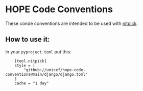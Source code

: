 # HOPE Code Conventions


These conde conventions are intended to be used with [nitpick](https://nitpick.readthedocs.io).


## How to use it:

In your `pyproject.toml` put this:

        [tool.nitpick]
        style = [
            "github://unicef/hope-code-conventions@main/django/django.toml"
        ]
        cache = "1 day"
